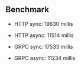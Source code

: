 ## Benchmark
* HTTP sync: 19630 millis
* HTTP async: 11514 millis

* GRPC sync: 17533 millis
* GRPC async: 11234 millis
